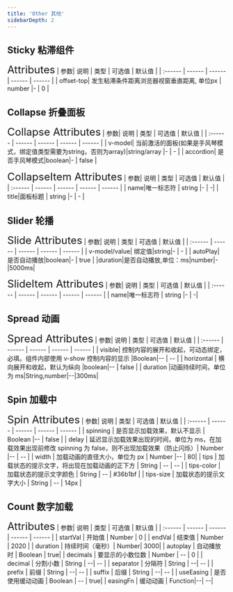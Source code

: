 ```yaml
---
title: 'Other 其他'
sidebarDepth: 2
---
```

## Sticky 粘滞组件
<ClientOnly>
  <simple-sticky/>
<font size=5>Attributes</font>
| 参数| 说明 | 类型 | 可选值 | 默认值 |
| :------ | ------ | ------ | ------ | ------ |
| offset-top| 发生粘滞条件距离浏览器视窗垂直距离, 单位px | number |- | 0 |

</ClientOnly>

## Collapse 折叠面板
<ClientOnly>
  <simple-collapse/>
<font size=5>Collapse Attributes</font>
| 参数| 说明 | 类型 | 可选值 | 默认值 |
| :------ | ------ | ------ | ------ | ------ |
| v-model| 当前激活的面板(如果是手风琴模式，绑定值类型需要为string，否则为array)|string/array |- | - |
| accordion| 是否手风琴模式|boolean|- | false |

<font size=5>CollapseItem Attributes</font>
| 参数| 说明 | 类型 | 可选值 | 默认值 |
| :------ | ------ | ------ | ------ | ------ |
| name|唯一标志符 | string |- | -|
| title|面板标题 | string |- | - |
</ClientOnly>

## Slider 轮播
<ClientOnly>
  <simple-slide/>

<font size=5>Slide Attributes</font>
| 参数| 说明 | 类型 | 可选值 | 默认值 |
| :------ | ------ | ------ | ------ | ------ |
| v-model/value| 绑定值|string|- | - |
| autoPlay| 是否自动播放|boolean|- | true |
|duration|是否自动播放,单位：ms|number|-|5000ms|

<font size=5>SlideItem Attributes</font>
| 参数| 说明 | 类型 | 可选值 | 默认值 |
| :------ | ------ | ------ | ------ | ------ |
| name|唯一标志符 | string |- | -|
</ClientOnly>

## Spread 动画
<ClientOnly>
  <simple-spread/>

<font size=5>Spread Attributes</font>
| 参数| 说明 | 类型 | 可选值 | 默认值 |
| :------ | ------ | ------ | ------ | ------ |
| visible| 控制内容的展开和收起，可动态绑定，必填。组件内部使用 v-show 控制内容的显示 |Boolean|-- | -- |
| horizontal | 横向展开和收起，默认为纵向 |boolean|-- | false |
| duration |动画持续时间，单位为 ms|String,number|--|300ms|

</ClientOnly>

## Spin 加载中
<ClientOnly>
  <simple-spin/>

<font size=5>Spin Attributes</font>
| 参数| 说明 | 类型 | 可选值 | 默认值 |
| :------ | ------ | ------ | ------ | ------ |
| spinning | 是否显示加载效果，默认不显示 | Boolean |-- | false |
| delay | 延迟显示加载效果出现的时间，单位为 ms，在加载效果出现前修改 spinning 为 false，则不出现加载效果（防止闪烁）| Number |-- | -- |
| width | 加载动画的直径大小，单位为 px | Number |-- | 80|
| tips | 加载状态的提示文字，将出现在加载动画的正下方 | String | -- | -- |
| tips-color | 加载状态的提示文字颜色 | String | -- | #36b1bf |
| tips-size | 加载状态的提示文字大小 | String | -- | 14px |
</ClientOnly>

## Count 数字加载
<ClientOnly>
  <simple-count/>

<font size=5> Attributes</font>
| 参数| 说明 | 类型 | 可选值 | 默认值 |
| :------ | ------ | ------ | ------ | ------ |
| startVal | 开始值	|	Number |	0 |
| endVal	| 结束值	| Number |	2020 |
| duration | 持续时间（毫秒）|	Number|	3000|
| autoplay	| 自动播放时	| Boolean	| true|
| decimals	| 要显示的小数位数 |	Number |	-- | 0 |
| decimal	| 分割小数	| String	| --| -- |
| separator	| 分隔符 | String | --| -- |
| prefix |	前缀	| String | --| -- |
| suffix	| 后缀	| String | --| -- |
| useEasing	| 是否使用缓动动画	| Boolean	| -- | true|
| easingFn	| 缓动动画	| Function|--| --|
</ClientOnly>